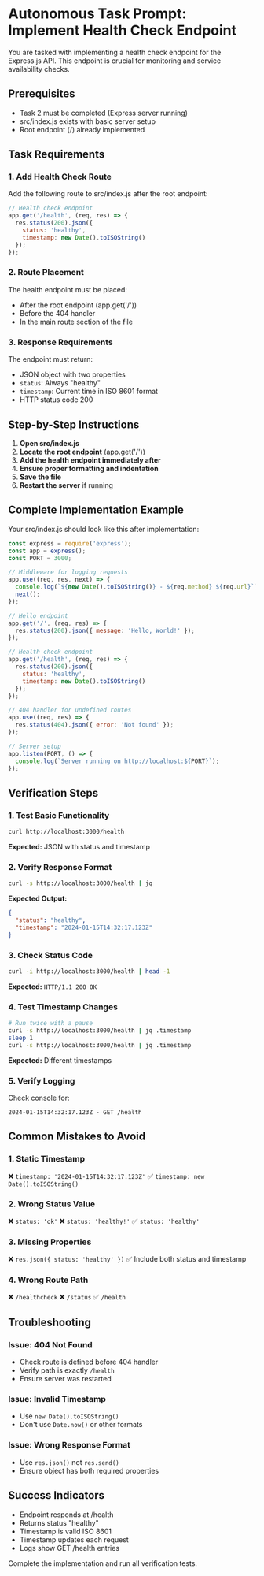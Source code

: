 # Autonomous Task Prompt: Implement Health Check Endpoint

You are tasked with implementing a health check endpoint for the Express.js API. This endpoint is crucial for monitoring and service availability checks.

## Prerequisites
- Task 2 must be completed (Express server running)
- src/index.js exists with basic server setup
- Root endpoint (/) already implemented

## Task Requirements

### 1. Add Health Check Route
Add the following route to src/index.js after the root endpoint:

```javascript
// Health check endpoint
app.get('/health', (req, res) => {
  res.status(200).json({
    status: 'healthy',
    timestamp: new Date().toISOString()
  });
});
```

### 2. Route Placement
The health endpoint must be placed:
- After the root endpoint (app.get('/'))
- Before the 404 handler
- In the main route section of the file

### 3. Response Requirements
The endpoint must return:
- JSON object with two properties
- `status`: Always "healthy"
- `timestamp`: Current time in ISO 8601 format
- HTTP status code 200

## Step-by-Step Instructions

1. **Open src/index.js**
2. **Locate the root endpoint** (app.get('/'))
3. **Add the health endpoint immediately after**
4. **Ensure proper formatting and indentation**
5. **Save the file**
6. **Restart the server** if running

## Complete Implementation Example

Your src/index.js should look like this after implementation:

```javascript
const express = require('express');
const app = express();
const PORT = 3000;

// Middleware for logging requests
app.use((req, res, next) => {
  console.log(`${new Date().toISOString()} - ${req.method} ${req.url}`);
  next();
});

// Hello endpoint
app.get('/', (req, res) => {
  res.status(200).json({ message: 'Hello, World!' });
});

// Health check endpoint
app.get('/health', (req, res) => {
  res.status(200).json({
    status: 'healthy',
    timestamp: new Date().toISOString()
  });
});

// 404 handler for undefined routes
app.use((req, res) => {
  res.status(404).json({ error: 'Not found' });
});

// Server setup
app.listen(PORT, () => {
  console.log(`Server running on http://localhost:${PORT}`);
});
```

## Verification Steps

### 1. Test Basic Functionality
```bash
curl http://localhost:3000/health
```
**Expected:** JSON with status and timestamp

### 2. Verify Response Format
```bash
curl -s http://localhost:3000/health | jq
```
**Expected Output:**
```json
{
  "status": "healthy",
  "timestamp": "2024-01-15T14:32:17.123Z"
}
```

### 3. Check Status Code
```bash
curl -i http://localhost:3000/health | head -1
```
**Expected:** `HTTP/1.1 200 OK`

### 4. Test Timestamp Changes
```bash
# Run twice with a pause
curl -s http://localhost:3000/health | jq .timestamp
sleep 1
curl -s http://localhost:3000/health | jq .timestamp
```
**Expected:** Different timestamps

### 5. Verify Logging
Check console for:
```
2024-01-15T14:32:17.123Z - GET /health
```

## Common Mistakes to Avoid

### 1. Static Timestamp
❌ `timestamp: '2024-01-15T14:32:17.123Z'`
✅ `timestamp: new Date().toISOString()`

### 2. Wrong Status Value
❌ `status: 'ok'`
❌ `status: 'healthy!'`
✅ `status: 'healthy'`

### 3. Missing Properties
❌ `res.json({ status: 'healthy' })`
✅ Include both status and timestamp

### 4. Wrong Route Path
❌ `/healthcheck`
❌ `/status`
✅ `/health`

## Troubleshooting

### Issue: 404 Not Found
- Check route is defined before 404 handler
- Verify path is exactly `/health`
- Ensure server was restarted

### Issue: Invalid Timestamp
- Use `new Date().toISOString()`
- Don't use `Date.now()` or other formats

### Issue: Wrong Response Format
- Use `res.json()` not `res.send()`
- Ensure object has both required properties

## Success Indicators
- Endpoint responds at /health
- Returns status "healthy"
- Timestamp is valid ISO 8601
- Timestamp updates each request
- Logs show GET /health entries

Complete the implementation and run all verification tests.